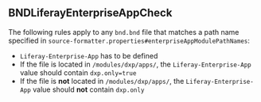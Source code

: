 ## BNDLiferayEnterpriseAppCheck

The following rules apply to any `bnd.bnd` file that matches a path name
specified in `source-formatter.properties#enterpriseAppModulePathNames`:

- `Liferay-Enterprise-App` has to be defined
- If the file is located in `/modules/dxp/apps/`, the `Liferay-Enterprise-App`
value should contain `dxp.only=true`
- If the file is **not** located in `/modules/dxp/apps/`, the
`Liferay-Enterprise-App` value should **not** contain `dxp.only`